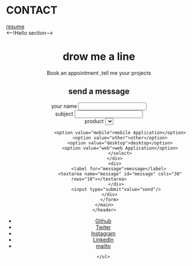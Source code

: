 # CONTACT<!DOCTYPE html>
<html lang="en"><head>
    <meta charset="UTF-8">
    <meta http-equiv="X-UA-Compatible"content="IE=edge">
    <meta name="viewport"content="width=device-width,initial-scale=1.0">
    <title>contact</title>
</head>
<body>
    <nav>
        <a href="index.html"> </a>
        <a href="service.html"></a>
        <a href="Portfolio.html"></a>
        <a href="">resume</a>
    </nav>
    <--!Hello section-->
    <header>
        <h1>drow me a line</h1>
        <p>
            Book an appointment ,tell me your projects
        </p>
        <!--content-->
        <main>
            <h2>
                send a message
            </h2>
            <form action="">
                <div>
                    <label for="name">your name</label>
                    <input type="text" id="name">
                </div>
                <div>
                    <label for="subject">subject</label>
                    <input type="text"name="subject"id="subject"/>
                </div>
                <div>
                    <label for="product">product</label>
                    <select name="product"id="product"></select>

                    <option value="mobile">mobile Application</option>
                    <option value="other">other</option>
                    <option value="desktop">desktop</option>
                    <option value="web">web Application</option>
                    </select>
                </div>
                <div>
                    <label for="message">message</label> 
                    <textarea name="message" id="message" cols="30" rows="10"></textarea>
                 </div>
                 <input type="submit"value="send"/>
            </div>
            </form>
        </main>
        </header>
</body>
<footer>
    <ul>
        <li> <a href="">Github</a></li>
        <li> <a href="">Twiter</a></li>
        <li> <a href="">Instagram</a></li>
        <li> <a href="">LinkedIn</a></li>
        <li> <a href="">mailto</a></li>


    </ul>
</footer>
</html>
